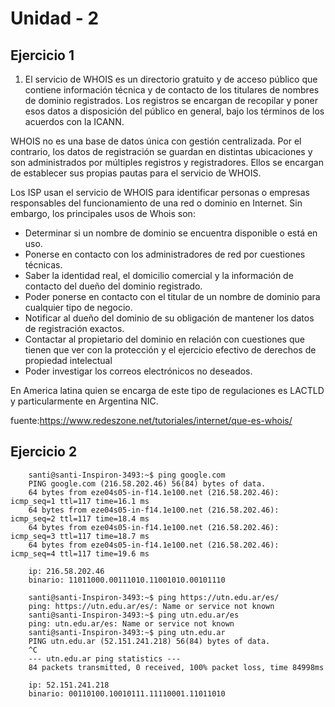 # Unidad - 2
## Ejercicio 1

1. El servicio de WHOIS es un directorio gratuito y de acceso público que contiene información técnica y de contacto de los titulares de nombres de dominio registrados.
Los registros se encargan de recopilar y poner esos datos a disposición del público en general, bajo los términos de los acuerdos con la ICANN.

WHOIS no es una base de datos única con gestión centralizada. Por el contrario, los datos de registración se guardan en distintas ubicaciones y son administrados por múltiples registros y registradores. Ellos se encargan de establecer sus propias pautas para el servicio de WHOIS.

Los ISP usan el servicio de WHOIS para identificar personas o empresas responsables del funcionamiento de una red o dominio en Internet. Sin embargo, los principales usos de Whois son:

* Determinar si un nombre de dominio se encuentra disponible o está en uso.
* Ponerse en contacto con los administradores de red por cuestiones técnicas.
* Saber la identidad real, el domicilio comercial y la información de contacto del dueño del dominio registrado.
* Poder ponerse en contacto con el titular de un nombre de dominio para cualquier tipo de negocio.
* Notificar al dueño del dominio de su obligación de mantener los datos de registración exactos.
* Contactar al propietario del dominio en relación con cuestiones que tienen que ver con la protección y el ejercicio efectivo de derechos de propiedad intelectual
* Poder investigar los correos electrónicos no deseados.

En America latina quien se encarga de este tipo de regulaciones es LACTLD y particularmente en Argentina NIC.

fuente:https://www.redeszone.net/tutoriales/internet/que-es-whois/

## Ejercicio 2

```
    santi@santi-Inspiron-3493:~$ ping google.com
    PING google.com (216.58.202.46) 56(84) bytes of data.
    64 bytes from eze04s05-in-f14.1e100.net (216.58.202.46): icmp_seq=1 ttl=117 time=16.1 ms
    64 bytes from eze04s05-in-f14.1e100.net (216.58.202.46): icmp_seq=2 ttl=117 time=18.4 ms
    64 bytes from eze04s05-in-f14.1e100.net (216.58.202.46): icmp_seq=3 ttl=117 time=18.7 ms
    64 bytes from eze04s05-in-f14.1e100.net (216.58.202.46): icmp_seq=4 ttl=117 time=19.6 ms
```

```
    ip: 216.58.202.46
    binario: 11011000.00111010.11001010.00101110
```

```
    santi@santi-Inspiron-3493:~$ ping https://utn.edu.ar/es/
    ping: https://utn.edu.ar/es/: Name or service not known
    santi@santi-Inspiron-3493:~$ ping utn.edu.ar/es
    ping: utn.edu.ar/es: Name or service not known
    santi@santi-Inspiron-3493:~$ ping utn.edu.ar
    PING utn.edu.ar (52.151.241.218) 56(84) bytes of data.
    ^C
    --- utn.edu.ar ping statistics ---
    84 packets transmitted, 0 received, 100% packet loss, time 84998ms
```
```
    ip: 52.151.241.218
    binario: 00110100.10010111.11110001.11011010
```